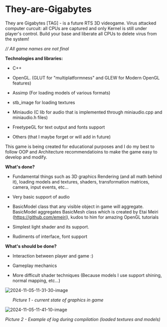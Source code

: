 # They-are-Gigabytes

They are Gigabytes [TAG] - is a future RTS 3D videogame. Virus attacked computer curcuit: all CPUs are captured and only Kernel is still under player's control. Build your base and liberate all CPUs to delete virus from the system!

*// All game names are not final*

**Technologies and libraries:**

* C++

* OpenGL.  (GLUT for "multiplatformness" and GLEW for Modern OpenGL features)

* Assimp (For loading models of various formats) 

* stb_image for loading textures

* Miniaudio (C lib for audio that is implemented through miniaudio.cpp and miniaudio.h files)

* FreetypeGL for text output and fonts support

* Others (that I maybe forget or will add in future)

This game is being created for educational purposes and I do my best to follow OOP and Architecture recommendatioins to make the game easy to develop and modify.

**What's done?**

* Fundamental things such as 3D graphics Rendering (and all math behind it), loading models and textures, shaders, transformation matrices, camera, input events, etc...

* Very basic support of audio

* BasicModel class that any visible object in game will aggregate. BasicModel aggregates BasicMesh class which is created by Etai Meiri (https://github.com/emeiri), kudos to him for amazing OpenGL tutorials

* Simplest light shader and its support.

* Rudiments of interface, font support

**What's should be done?**

* Interaction between player and game :)

* Gameplay mechanics

* More difficult shader techniques (Because models I use support shining, normal mapping, etc...)


![2024-11-05-11-31-30-image](https://github.com/user-attachments/assets/da3516b9-263f-4c9f-b46f-420c94cfea5a)


      *Picture 1 - current state of graphics in game*

![2024-11-05-11-41-10-image](https://github.com/user-attachments/assets/057e3bdf-3497-4b1c-ae67-94f1ec724ef5)


*Picture 2 - Example of log during compilation (loaded textures and models)*
